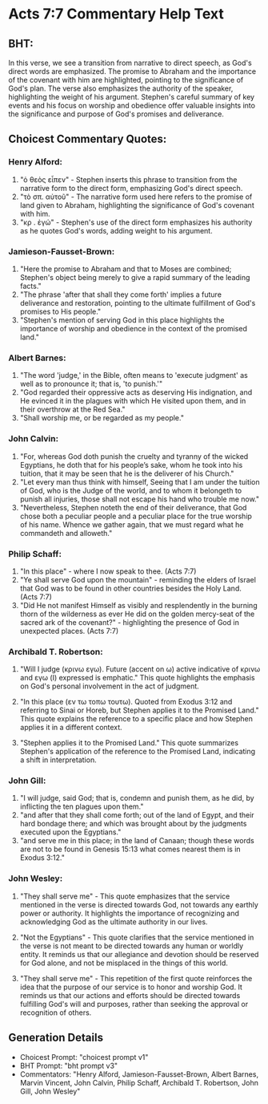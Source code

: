 # Acts 7:7 Commentary Help Text

## BHT:
In this verse, we see a transition from narrative to direct speech, as God's direct words are emphasized. The promise to Abraham and the importance of the covenant with him are highlighted, pointing to the significance of God's plan. The verse also emphasizes the authority of the speaker, highlighting the weight of his argument. Stephen's careful summary of key events and his focus on worship and obedience offer valuable insights into the significance and purpose of God's promises and deliverance.

## Choicest Commentary Quotes:
### Henry Alford:
1. "ὁ θεὸς εἶπεν" - Stephen inserts this phrase to transition from the narrative form to the direct form, emphasizing God's direct speech.
2. "τὸ σπ. αὐτοῦ" - The narrative form used here refers to the promise of land given to Abraham, highlighting the significance of God's covenant with him.
3. "κρ . ἐγώ" - Stephen's use of the direct form emphasizes his authority as he quotes God's words, adding weight to his argument.

### Jamieson-Fausset-Brown:
1. "Here the promise to Abraham and that to Moses are combined; Stephen's object being merely to give a rapid summary of the leading facts."
2. "The phrase 'after that shall they come forth' implies a future deliverance and restoration, pointing to the ultimate fulfillment of God's promises to His people."
3. "Stephen's mention of serving God in this place highlights the importance of worship and obedience in the context of the promised land."

### Albert Barnes:
1. "The word 'judge,' in the Bible, often means to 'execute judgment' as well as to pronounce it; that is, 'to punish.'"
2. "God regarded their oppressive acts as deserving His indignation, and He evinced it in the plagues with which He visited upon them, and in their overthrow at the Red Sea."
3. "Shall worship me, or be regarded as my people."

### John Calvin:
1. "For, whereas God doth punish the cruelty and tyranny of the wicked Egyptians, he doth that for his people’s sake, whom he took into his tuition, that it may be seen that he is the deliverer of his Church."
2. "Let every man thus think with himself, Seeing that I am under the tuition of God, who is the Judge of the world, and to whom it belongeth to punish all injuries, those shall not escape his hand who trouble me now."
3. "Nevertheless, Stephen noteth the end of their deliverance, that God chose both a peculiar people and a peculiar place for the true worship of his name. Whence we gather again, that we must regard what he commandeth and alloweth."

### Philip Schaff:
1. "In this place" - where I now speak to thee. (Acts 7:7)
2. "Ye shall serve God upon the mountain" - reminding the elders of Israel that God was to be found in other countries besides the Holy Land. (Acts 7:7)
3. "Did He not manifest Himself as visibly and resplendently in the burning thorn of the wilderness as ever He did on the golden mercy-seat of the sacred ark of the covenant?" - highlighting the presence of God in unexpected places. (Acts 7:7)

### Archibald T. Robertson:
1. "Will I judge (κρινω εγω). Future (accent on ω) active indicative of κρινω and εγω (I) expressed is emphatic." This quote highlights the emphasis on God's personal involvement in the act of judgment.

2. "In this place (εν τω τοπω τουτω). Quoted from Exodus 3:12 and referring to Sinai or Horeb, but Stephen applies it to the Promised Land." This quote explains the reference to a specific place and how Stephen applies it in a different context.

3. "Stephen applies it to the Promised Land." This quote summarizes Stephen's application of the reference to the Promised Land, indicating a shift in interpretation.

### John Gill:
1. "I will judge, said God; that is, condemn and punish them, as he did, by inflicting the ten plagues upon them."
2. "and after that they shall come forth; out of the land of Egypt, and their hard bondage there; and which was brought about by the judgments executed upon the Egyptians."
3. "and serve me in this place; in the land of Canaan; though these words are not to be found in Genesis 15:13 what comes nearest them is in Exodus 3:12."

### John Wesley:
1. "They shall serve me" - This quote emphasizes that the service mentioned in the verse is directed towards God, not towards any earthly power or authority. It highlights the importance of recognizing and acknowledging God as the ultimate authority in our lives.

2. "Not the Egyptians" - This quote clarifies that the service mentioned in the verse is not meant to be directed towards any human or worldly entity. It reminds us that our allegiance and devotion should be reserved for God alone, and not be misplaced in the things of this world.

3. "They shall serve me" - This repetition of the first quote reinforces the idea that the purpose of our service is to honor and worship God. It reminds us that our actions and efforts should be directed towards fulfilling God's will and purposes, rather than seeking the approval or recognition of others.


## Generation Details
- Choicest Prompt: "choicest prompt v1"
- BHT Prompt: "bht prompt v3"
- Commentators: "Henry Alford, Jamieson-Fausset-Brown, Albert Barnes, Marvin Vincent, John Calvin, Philip Schaff, Archibald T. Robertson, John Gill, John Wesley"
